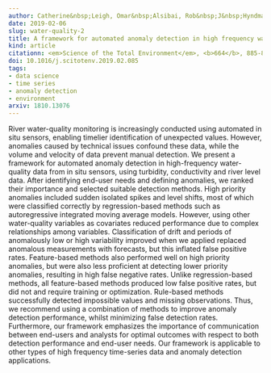 ```yaml
---
author: Catherine&nbsp;Leigh, Omar&nbsp;Alsibai, Rob&nbsp;J&nbsp;Hyndman, Sevvandi&nbsp;Kandanaarachchi, Olivia&nbsp;C&nbsp;King, James&nbsp;M&nbsp;McGree, Catherine&nbsp;Neelamraju, Jennifer&nbsp;Strauss, Priyanga&nbsp;Dilini&nbsp;Talagala, Ryan&nbsp;S&nbsp;Turner, Kerrie&nbsp;Mengersen, Erin&nbsp;E&nbsp;Peterson
date: 2019-02-06
slug: water-quality-2
title: A framework for automated anomaly detection in high frequency water-quality data from in situ sensors
kind: article
citationn: <em>Science of the Total Environment</em>, <b>664</b>, 885-898
doi: 10.1016/j.scitotenv.2019.02.085
tags:
- data science
- time series
- anomaly detection
- environment
arxiv: 1810.13076
---
```


River water-quality monitoring is increasingly conducted using automated in situ sensors, enabling timelier identification of unexpected values. However, anomalies caused by technical issues confound these data, while the volume and velocity of data prevent manual detection. We present a framework for automated anomaly detection in high-frequency water-quality data from in situ sensors, using turbidity, conductivity and river level data. After identifying end-user needs and defining anomalies, we ranked their importance and selected suitable detection methods. High priority anomalies included sudden isolated spikes and level shifts, most of which were classified correctly by regression-based methods such as autoregressive integrated moving average models. However, using other water-quality variables as covariates reduced performance due to complex relationships among variables. Classification of drift and periods of anomalously low or high variability improved when we applied replaced anomalous measurements with forecasts, but this inflated false positive rates. Feature-based methods also performed well on high priority anomalies, but were also less proficient at detecting lower priority anomalies, resulting in high false negative rates. Unlike regression-based methods, all feature-based methods produced low false positive rates, but did not and require training or optimization. Rule-based methods successfully detected impossible values and missing observations. Thus, we recommend using a combination of methods to improve anomaly detection performance, whilst minimizing false detection rates. Furthermore, our framework emphasizes the importance of communication between end-users and analysts for optimal outcomes with respect to both detection performance and end-user needs. Our framework is applicable to other types of high frequency time-series data and anomaly detection applications.
